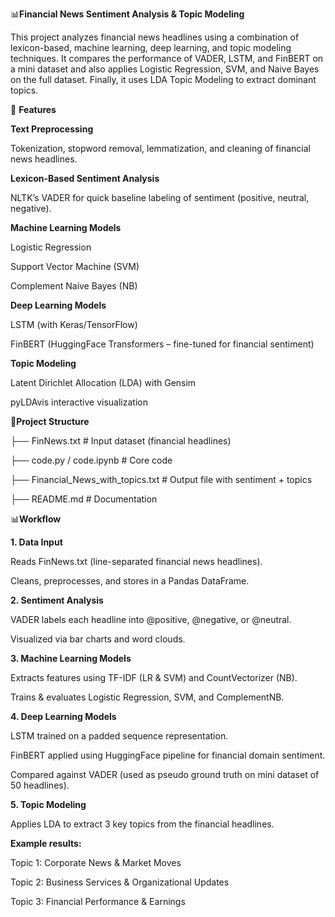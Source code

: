 📊**Financial News Sentiment Analysis & Topic Modeling**

This project analyzes financial news headlines using a combination of lexicon-based, machine learning, deep learning, and topic modeling techniques. 
It compares the performance of VADER, LSTM, and FinBERT on a mini dataset and also applies Logistic Regression, SVM, and Naive Bayes on the full dataset. 
Finally, it uses LDA Topic Modeling to extract dominant topics.

🚀 **Features**

**Text Preprocessing**

Tokenization, stopword removal, lemmatization, and cleaning of financial news headlines.

**Lexicon-Based Sentiment Analysis**

NLTK’s VADER for quick baseline labeling of sentiment (positive, neutral, negative).

**Machine Learning Models**

Logistic Regression

Support Vector Machine (SVM)

Complement Naive Bayes (NB)

**Deep Learning Models**

LSTM (with Keras/TensorFlow)

FinBERT (HuggingFace Transformers – fine-tuned for financial sentiment)

**Topic Modeling**

Latent Dirichlet Allocation (LDA) with Gensim

pyLDAvis interactive visualization

📂**Project Structure**

├── FinNews.txt                # Input dataset (financial headlines)

├── code.py / code.ipynb   # Core code

├── Financial_News_with_topics.txt # Output file with sentiment + topics

├── README.md                  # Documentation

📊**Workflow**

**1. Data Input**

Reads FinNews.txt (line-separated financial news headlines).

Cleans, preprocesses, and stores in a Pandas DataFrame.

**2. Sentiment Analysis**

VADER labels each headline into @positive, @negative, or @neutral.

Visualized via bar charts and word clouds.

**3. Machine Learning Models**

Extracts features using TF-IDF (LR & SVM) and CountVectorizer (NB).

Trains & evaluates Logistic Regression, SVM, and ComplementNB.

**4. Deep Learning Models**

LSTM trained on a padded sequence representation.

FinBERT applied using HuggingFace pipeline for financial domain sentiment.

Compared against VADER (used as pseudo ground truth on mini dataset of 50 headlines).

**5. Topic Modeling**

Applies LDA to extract 3 key topics from the financial headlines.

**Example results:**

Topic 1: Corporate News & Market Moves

Topic 2: Business Services & Organizational Updates

Topic 3: Financial Performance & Earnings
